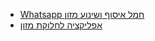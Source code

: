 - [Whatsapp חמל איסוף ושינוע מזון](<https://chat.whatsapp.com/KPZ7JqQyBLG3OSvtGlUAdx>)
- [אפליקציה לחלוקת מזון](<https://salmaz.herokuapp.com/guest/events>)